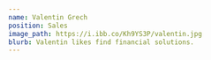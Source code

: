 ```yaml
---
name: Valentin Grech
position: Sales
image_path: https://i.ibb.co/Kh9YS3P/valentin.jpg
blurb: Valentin likes find financial solutions.
---
```

